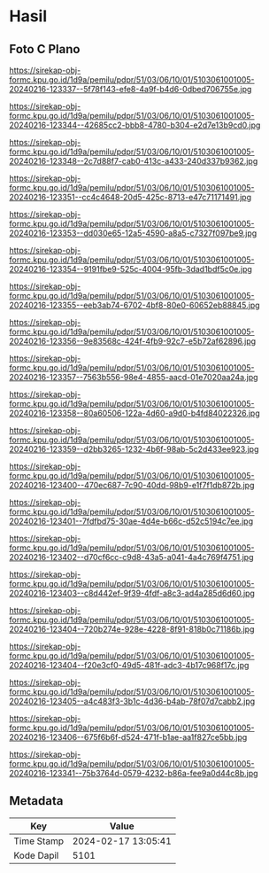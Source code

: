 # Hasil

## Foto C Plano

https://sirekap-obj-formc.kpu.go.id/1d9a/pemilu/pdpr/51/03/06/10/01/5103061001005-20240216-123337--5f78f143-efe8-4a9f-b4d6-0dbed706755e.jpg

https://sirekap-obj-formc.kpu.go.id/1d9a/pemilu/pdpr/51/03/06/10/01/5103061001005-20240216-123344--42685cc2-bbb8-4780-b304-e2d7e13b9cd0.jpg

https://sirekap-obj-formc.kpu.go.id/1d9a/pemilu/pdpr/51/03/06/10/01/5103061001005-20240216-123348--2c7d88f7-cab0-413c-a433-240d337b9362.jpg

https://sirekap-obj-formc.kpu.go.id/1d9a/pemilu/pdpr/51/03/06/10/01/5103061001005-20240216-123351--cc4c4648-20d5-425c-8713-e47c71171491.jpg

https://sirekap-obj-formc.kpu.go.id/1d9a/pemilu/pdpr/51/03/06/10/01/5103061001005-20240216-123353--dd030e65-12a5-4590-a8a5-c7327f097be9.jpg

https://sirekap-obj-formc.kpu.go.id/1d9a/pemilu/pdpr/51/03/06/10/01/5103061001005-20240216-123354--9191fbe9-525c-4004-95fb-3dad1bdf5c0e.jpg

https://sirekap-obj-formc.kpu.go.id/1d9a/pemilu/pdpr/51/03/06/10/01/5103061001005-20240216-123355--eeb3ab74-6702-4bf8-80e0-60652eb88845.jpg

https://sirekap-obj-formc.kpu.go.id/1d9a/pemilu/pdpr/51/03/06/10/01/5103061001005-20240216-123356--9e83568c-424f-4fb9-92c7-e5b72af62896.jpg

https://sirekap-obj-formc.kpu.go.id/1d9a/pemilu/pdpr/51/03/06/10/01/5103061001005-20240216-123357--7563b556-98e4-4855-aacd-01e7020aa24a.jpg

https://sirekap-obj-formc.kpu.go.id/1d9a/pemilu/pdpr/51/03/06/10/01/5103061001005-20240216-123358--80a60506-122a-4d60-a9d0-b4fd84022326.jpg

https://sirekap-obj-formc.kpu.go.id/1d9a/pemilu/pdpr/51/03/06/10/01/5103061001005-20240216-123359--d2bb3265-1232-4b6f-98ab-5c2d433ee923.jpg

https://sirekap-obj-formc.kpu.go.id/1d9a/pemilu/pdpr/51/03/06/10/01/5103061001005-20240216-123400--470ec687-7c90-40dd-98b9-e1f7f1db872b.jpg

https://sirekap-obj-formc.kpu.go.id/1d9a/pemilu/pdpr/51/03/06/10/01/5103061001005-20240216-123401--7fdfbd75-30ae-4d4e-b66c-d52c5194c7ee.jpg

https://sirekap-obj-formc.kpu.go.id/1d9a/pemilu/pdpr/51/03/06/10/01/5103061001005-20240216-123402--d70cf6cc-c9d8-43a5-a041-4a4c769f4751.jpg

https://sirekap-obj-formc.kpu.go.id/1d9a/pemilu/pdpr/51/03/06/10/01/5103061001005-20240216-123403--c8d442ef-9f39-4fdf-a8c3-ad4a285d6d60.jpg

https://sirekap-obj-formc.kpu.go.id/1d9a/pemilu/pdpr/51/03/06/10/01/5103061001005-20240216-123404--720b274e-928e-4228-8f91-818b0c71186b.jpg

https://sirekap-obj-formc.kpu.go.id/1d9a/pemilu/pdpr/51/03/06/10/01/5103061001005-20240216-123404--f20e3cf0-49d5-481f-adc3-4b17c968f17c.jpg

https://sirekap-obj-formc.kpu.go.id/1d9a/pemilu/pdpr/51/03/06/10/01/5103061001005-20240216-123405--a4c483f3-3b1c-4d36-b4ab-78f07d7cabb2.jpg

https://sirekap-obj-formc.kpu.go.id/1d9a/pemilu/pdpr/51/03/06/10/01/5103061001005-20240216-123406--675f6b6f-d524-471f-b1ae-aa1f827ce5bb.jpg

https://sirekap-obj-formc.kpu.go.id/1d9a/pemilu/pdpr/51/03/06/10/01/5103061001005-20240216-123341--75b3764d-0579-4232-b86a-fee9a0d44c8b.jpg


## Metadata

| Key        | Value               |
| ---------- | ------------------- |
| Time Stamp | 2024-02-17 13:05:41 |
| Kode Dapil | 5101                |



